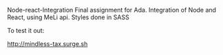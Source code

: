 Node-react-Integration
Final assignment for Ada. Integration of Node and React, using MeLi api. Styles done in SASS

To test it out:

http://mindless-tax.surge.sh
